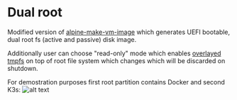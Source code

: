 # Dual root 
Modified version of [alpine-make-vm-image](https://github.com/alpinelinux/alpine-make-vm-image) which generates UEFI bootable, dual root fs (active and passive) disk image.


Additionally user can choose "read-only" mode which enables [overlayed tmpfs](https://wiki.alpinelinux.org/wiki/Raspberry_Pi) on top of root file system which changes which will be discarded on shutdown.


For demostration purposes first root partition contains Docker and second K3s:
![alt text](https://raw.githubusercontent.com/oolljanat/alpine-make-vm-image/rootfs-only/screenshot.png "Grub")
